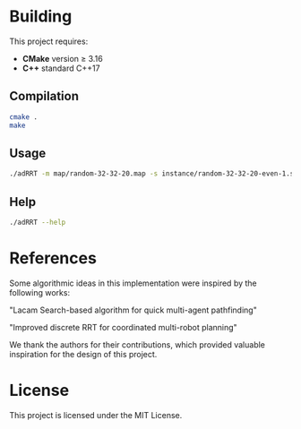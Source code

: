 # Building

This project requires:

- **CMake** version ≥ 3.16  
- **C++** standard C++17  

## Compilation

```bash
cmake .
make
```

## Usage

```bash
./adRRT -m map/random-32-32-20.map -s instance/random-32-32-20-even-1.scen -o result.txt -n 100 -t 60 -r 42 -d 2
```

## Help

```bash
./adRRT --help
```

# References

Some algorithmic ideas in this implementation were inspired by the following works:

"Lacam Search-based algorithm for quick multi-agent pathfinding"

"Improved discrete RRT for coordinated multi-robot planning"

We thank the authors for their contributions, which provided valuable inspiration for the design of this project.


# License

This project is licensed under the MIT License.